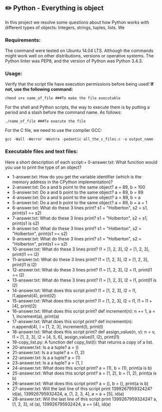 
## :pencil2: Python - Everything is object
In this project we resolve some questions about how Python works with different types of objects: Integers, strings, tuples, lists. We 
### Requirements:
The command were tested on Ubuntu 14.04 LTS. Although the commands might work well on other distributions, versions or operative systems. The Python linter was PEP8, and the version of Python was Python 3.4.3. 

### Usage:
Verify that the script file have execution permissions before being used! **If not, use the following command:**

    chmod u+x name_of_file ###To make the file executable

For the shell and Python scripts, the way to execute them is by putting a period and a slash before the command name. As follows:

    ./name_of_file ###To execute the file

For the C file, we need to use the compiler GCC:

    gcc -Wall -Werror -Wextra -pedantic all_the_c_files.c -o output_name

### Executable files and text files:

Here a short description of each script:+ 0-answer.txt: What function would you use to print the type of an object?
+ 1-answer.txt: How do you get the variable identifier (which is the memory address in the CPython implementation)?
+ 2-answer.txt: Do a and b point to the same object? a = 89, b = 100
+ 3-answer.txt: Do a and b point to the same object? a = 89, b = 89
+ 4-answer.txt: Do a and b point to the same object? a = 89, b = a
+ 5-answer.txt: Do a and b point to the same object? a = 89, b = a + 1
+ 6-answer.txt: What do these 3 lines print? s1 = "Holberton", s2 = s1, print(s1 == s2)
+ 7-answer.txt: What do these 3 lines print? s1 = "Holberton", s2 = s1, print(s1 is s2)
+ 8-answer.txt: What do these 3 lines print? s1 = "Holberton", s2 = "Holberton", print(s1 == s2)
+ 9-answer.txt: What do these 3 lines print? s1 = "Holberton", s2 = "Holberton", print(s1 == s2)
+ 10-answer.txt: What do these 3 lines print? l1 = [1, 2, 3], l2 = [1, 2, 3], print(l1 == l2)
+ 11-answer.txt: What do these 3 lines print? l1 = [1, 2, 3], l2 = [1, 2, 3], print(l1 is l2)
+ 12-answer.txt: What do these 3 lines print? l1 = [1, 2, 3], l2 = l1, print(l1 == l2)
+ 13-answer.txt: What do these 3 lines print? l1 = [1, 2, 3], l2 = l1, print(l1 is l2)
+ 14-answer.txt: What does this script print? l1 = [1, 2, 3], l2 = l1, l1.append(4), print(l2)
+ 15-answer.txt: What does this script print? l1 = [1, 2, 3], l2 = l1, l1 = l1 + [4], print(l2)
+ 16-answer.txt: What does this script print? def increment(n): n += 1, a = 1, increment(a), print(a)
+ 17-answer.txt: What does this script print? def increment(n): n.append(4), l = [1, 2, 3], increment(l), print(l)
+ 18-answer.txt: What does this script print? def assign_value(n, v):  n = v, l1 = [1, 2, 3], l2 = [4, 5, 6], assign_value(l1, l2), print(l1)
+ 19-copy_list.py: A function def copy_list(l): that returns a copy of a list.
+ 20-answer.txt: Is a a tuple? a = ()
+ 21-answer.txt: Is a a tuple? a = (1, 2)
+ 22-answer.txt: Is a a tuple? a = (1)
+ 23-answer.txt: Is a a tuple? a = (1, )
+ 24-answer.txt: What does this script print? a = (1), b = (1), print(a is b)
+ 25-answer.txt: What does this script print? a = (1, 2), b = (1, 2), print(a is b)
+ 26-answer.txt: What does this script print? a = (), b = (), print(a is b)
+ 27-answer.txt: Will the last line of this script print 139926795932424? id(a), 139926795932424, a, [1, 2, 3, 4], a = a + [5], id(a)
+ 28-answer.txt: Will the last line of this script print 139926795932424? a, [1, 2, 3], id (a), 139926795932424, a += [4], id(a)
<!--stackedit_data:
eyJoaXN0b3J5IjpbLTEwODQ5NjA1ODddfQ==
-->